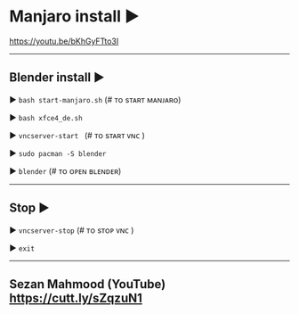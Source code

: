 # Manjaro install ▶
https://youtu.be/bKhGyFTto3I

------------------------------------
Blender install ▶
------------------------------------
▶ `bash start-manjaro.sh` (# ᴛᴏ sᴛᴀʀᴛ ᴍᴀɴᴊᴀʀᴏ)


▶ `bash xfce4_de.sh `


▶ `vncserver-start `   (# ᴛᴏ sᴛᴀʀᴛ ᴠɴᴄ )


▶ `sudo pacman -S blender `

▶ `blender`    (# ᴛᴏ ᴏᴘᴇɴ ʙʟᴇɴᴅᴇʀ)

------------------------------------
Stop ▶
------------------------------------
▶ `vncserver-stop`    (# ᴛᴏ sᴛᴏᴘ ᴠɴᴄ )

▶ `exit `

------------------------------------
Sezan Mahmood 
(YouTube) https://cutt.ly/sZqzuN1
------------------------------------
